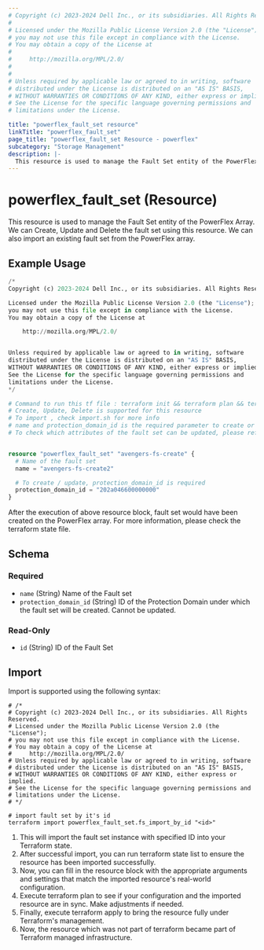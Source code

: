 ```yaml
---
# Copyright (c) 2023-2024 Dell Inc., or its subsidiaries. All Rights Reserved.
# 
# Licensed under the Mozilla Public License Version 2.0 (the "License");
# you may not use this file except in compliance with the License.
# You may obtain a copy of the License at
# 
#     http://mozilla.org/MPL/2.0/
# 
# 
# Unless required by applicable law or agreed to in writing, software
# distributed under the License is distributed on an "AS IS" BASIS,
# WITHOUT WARRANTIES OR CONDITIONS OF ANY KIND, either express or implied.
# See the License for the specific language governing permissions and
# limitations under the License.

title: "powerflex_fault_set resource"
linkTitle: "powerflex_fault_set"
page_title: "powerflex_fault_set Resource - powerflex"
subcategory: "Storage Management"
description: |-
  This resource is used to manage the Fault Set entity of the PowerFlex Array. We can Create, Update and Delete the fault set using this resource. We can also import an existing fault set from the PowerFlex array.
---
```


# powerflex_fault_set (Resource)

This resource is used to manage the Fault Set entity of the PowerFlex Array. We can Create, Update and Delete the fault set using this resource. We can also import an existing fault set from the PowerFlex array.

## Example Usage

```terraform
/*
Copyright (c) 2023-2024 Dell Inc., or its subsidiaries. All Rights Reserved.

Licensed under the Mozilla Public License Version 2.0 (the "License");
you may not use this file except in compliance with the License.
You may obtain a copy of the License at

    http://mozilla.org/MPL/2.0/


Unless required by applicable law or agreed to in writing, software
distributed under the License is distributed on an "AS IS" BASIS,
WITHOUT WARRANTIES OR CONDITIONS OF ANY KIND, either express or implied.
See the License for the specific language governing permissions and
limitations under the License.
*/

# Command to run this tf file : terraform init && terraform plan && terraform apply
# Create, Update, Delete is supported for this resource
# To import , check import.sh for more info
# name and protection_domain_id is the required parameter to create or update 
# To check which attributes of the fault set can be updated, please refer Product Guide in the documentation


resource "powerflex_fault_set" "avengers-fs-create" {
  # Name of the fault set
  name = "avengers-fs-create2"

  # To create / update, protection_domain_id is required
  protection_domain_id = "202a046600000000"
}
```

After the execution of above resource block, fault set would have been created on the PowerFlex array. For more information, please check the terraform state file.

<!-- schema generated by tfplugindocs -->
## Schema

### Required

- `name` (String) Name of the Fault set
- `protection_domain_id` (String) ID of the Protection Domain under which the fault set will be created. Cannot be updated.

### Read-Only

- `id` (String) ID of the Fault Set

## Import

Import is supported using the following syntax:

```shell
# /*
# Copyright (c) 2023-2024 Dell Inc., or its subsidiaries. All Rights Reserved.
# Licensed under the Mozilla Public License Version 2.0 (the "License");
# you may not use this file except in compliance with the License.
# You may obtain a copy of the License at
#     http://mozilla.org/MPL/2.0/
# Unless required by applicable law or agreed to in writing, software
# distributed under the License is distributed on an "AS IS" BASIS,
# WITHOUT WARRANTIES OR CONDITIONS OF ANY KIND, either express or implied.
# See the License for the specific language governing permissions and
# limitations under the License.
# */

# import fault set by it's id
terraform import powerflex_fault_set.fs_import_by_id "<id>"
```

1. This will import the fault set instance with specified ID into your Terraform state.
2. After successful import, you can run terraform state list to ensure the resource has been imported successfully.
3. Now, you can fill in the resource block with the appropriate arguments and settings that match the imported resource's real-world configuration.
4. Execute terraform plan to see if your configuration and the imported resource are in sync. Make adjustments if needed.
5. Finally, execute terraform apply to bring the resource fully under Terraform's management.
6. Now, the resource which was not part of terraform became part of Terraform managed infrastructure.